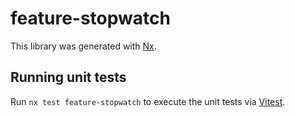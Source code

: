 # feature-stopwatch

This library was generated with [Nx](https://nx.dev).

## Running unit tests

Run `nx test feature-stopwatch` to execute the unit tests via [Vitest](https://vitest.dev/).

